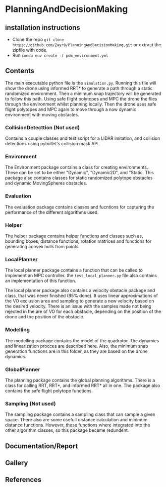 # PlanningAndDecisionMaking

## installation instructions
* Clone the repo `git clone https://github.com/Zayr0/PlanningAndDecisionMaking.git` or extract the zipfile with code.
* Run `conda env create -f pdm_environment.yml`


## Contents
The main executable python file is the `simulation.py`. 
Running this file will show the drone using informed RRT* to generate a path through a static randomized environment.
Then a minimum snap trajectory will be generated to follow this path. 
Using safe flight polytopes and MPC the drone the flies through the environment whilst planning locally.
Then the drone uses safe flight polytopes and MPC again to move through a now dynamic environment with moving obstacles.

### CollisionDetecttion (Not used)
Contains a couple classes and test script for a LIDAR imitation, and collision detections using pybullet's collision mask API.

### Environment
The Environment package contains a class for creating environments. 
These can be set to be either "Dynamic", "Dynamic2D", and "Static. 
This package also contains classes for static randomized polytope obstacles and dynamic MovingSpheres obstacles.

### Evaluation
The evaluation package contains classes and fucntions for capturing the performance of the different algorithms used.

### Helper
The helper package contains helper functions and classes such as, bounding boxes, distance functions, rotation matrices and functions for generating convex hulls from points.

### LocalPlanner
The local planner package contains a function that can be called to implement an MPC controller.
the `test_local_planner.py` file also contains an implementation of this function.

The local planner package also contains a velocity obstacle package and class, that was never finished (95% done).
It uses linear approximations of the VO exclusion area and sampling to generate a new velocity based on the desired velocity.
There is an issue with the samples made not being rejected in the are of VO for each obstacle, depending on the position of the drone and the position of the obstacle.

### Modelling
The modelling package contains the model of the quadrotor. The dynamics and linearization procces are described here.
Also, the minimum snap generation functions are in this folder, as they are based on the drone dynamics.

### GlobalPlanner
The planning package contains the global planning algorithms.
There is a class for calling RRT, RRT*, and informed RRT* all in one. 
The package also contains the safe flight polytope functions.

### Sampling (Not used)
The sampling package contains a sampling class that can sample a given space. 
There also are some usefull distance calculation and minimum distance functions.
However, these functions where integrated into the other algorithm classes, so this package became redundent.


## Documentation/Report

## Gallery

## References
